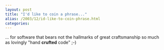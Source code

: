 ```yaml
---
layout: post
title: "I'd like to coin a phrase..."
alias: /2003/12/id-like-to-coin-phrase.html
categories:
---
```

... for software that bears not the hallmarks of great craftsmanship so much as lovingly "hand **crufted** code" ;-)

